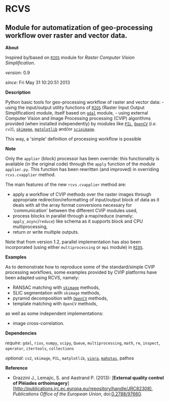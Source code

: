RCVS
====

Module for automatization of geo-processing workflow over raster and vector data.
---

**About**

Inspired by/based on [`RIOS`][RIOS] module for *Raster Computer Vision Simplification*.

*version*:      0.9

*since*:        Fri May 31 10:20:51 2013

**Description**
   
Python basic tools for geo-processing workflow of raster and vector data:
    - using the input/output utility functions of [`RIOS`][RIOS] (Raster Input Output
      Simplification) module, itself based on [`gdal`][gdal] module,
    - using external Computer Vision and Image Processing processing (CVIP) 
      algorithms provided (when installed independently) by modules like [`PIL`][PIL], 
      [`OpenCV`][OpenCV] (_i.e._ `cv2`), [`skimage`][skimage], [`matplotlib`][matplotlib] and/or [`scipimage`][scipimage].

This way, a 'simple' definition of processing workflow is possible
                
**Note**

Only the `applier` (block) processor has been override: this functionality is 
available (in the original code) through the `apply` function of the module 
`applier.py`. This function has been rewritten (and improved) in overriding
`rcvs.cvapplier` method. 

The main features of the new `rcvs.cvapplier` method are:
* apply a workflow of CVIP methods over the raster images through 
      appropriate redirection/reformatting of input/output block of data as it 
      deals with all the array format conversions necessary for 'communication' 
      between the different CVIP modules used,
* process blocks in parallel through a map/reduce (namely: `apply_async`/`reduce`) 
      like schema as it supports block and CPU multiprocessing,
* return or write multiple outputs.
    
Note that from version 1.2, parallel implementation has also been incorporated 
(using either `multiprocessing` or `mpi` module) in [`RIOS`][RIOS].

**Examples**
                
As to demonstrate how to reproduce some of the standard/simple CVIP processing
workflows, some examples provided by CVIP platforms have been adapted using 
RCVS, namely:
* RANSAC matching with [`skimage`][skimage] methods, 
* SLIC segmentation with `skimage` methods,
* pyramid decomposition with [`OpenCV`][OpenCV] methods, 
* template matching with `OpenCV` methods, 

as well as some independent implementations:
* image cross-correlation.

**Dependencies**

*require*:      `gdal`, `rios`, `numpy`, `scipy`,  `Queue`, `multiprocessing`, `math`, `re`, `inspect`, `operator`, `itertools`, `collections`           

*optional*:     `cv2`, `skimage`, `PIL`, `matplotlib`, [`vigra`][vigra], [`mahotas`][mahotas], pathos

[RIOS]: https://bitbucket.org/chchrsc/rios
[gdal]: https://github.com/geopy/geopy
[matplotlib]: http://matplotlib.org
[OpenCV]: http://opencv.org
[skimage]: http://scikits.appspot.com/scikits-image
[PIL]: http://www.pythonware.com/products/pil
[vigra]: http://ukoethe.github.io/vigra/doc/vigranumpy/index.html
[mahotas]: http://luispedro.org/software/mahotas
[scipimage]: http://docs.scipy.org/doc/scipy/reference/ndimage.html

**Reference**

* Grazzini J., Lemajic, S. and Aastrand P. (2013): [**External quality control of Pléiades orthoimagery**][http://publications.jrc.ec.europa.eu/repository/handle/JRC82308], _Publications Office of the European Union_, doi:[0.2788/97660](http://dx.doi.org/10.2788/97660).
